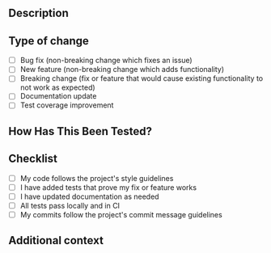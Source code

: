 ## Description
<!-- Please include a summary of the changes and which issue is fixed. -->

## Type of change
<!-- Please delete options that are not relevant. -->
- [ ] Bug fix (non-breaking change which fixes an issue)
- [ ] New feature (non-breaking change which adds functionality)
- [ ] Breaking change (fix or feature that would cause existing functionality to not work as expected)
- [ ] Documentation update
- [ ] Test coverage improvement

## How Has This Been Tested?
<!-- Please describe the tests that you ran to verify your changes. -->

## Checklist
- [ ] My code follows the project's style guidelines
- [ ] I have added tests that prove my fix or feature works
- [ ] I have updated documentation as needed
- [ ] All tests pass locally and in CI
- [ ] My commits follow the project's commit message guidelines

## Additional context
<!-- Add any other context about the PR here. --> 
